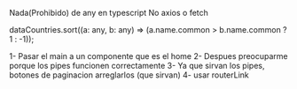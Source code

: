 Nada(Prohibido) de any en typescript
No axios o fetch

dataCountries.sort((a: any, b: any) => (a.name.common > b.name.common ? 1 : -1));

1- Pasar el main a un componente que es el home
2- Despues preocuparme porque los pipes funcionen correctamente
3- Ya que sirvan los pipes, botones de paginacion arreglarlos (que sirvan)
4- usar routerLink
